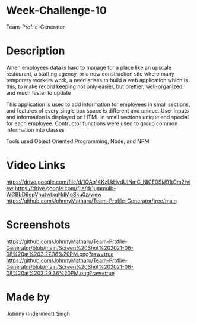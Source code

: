 # Week-Challenge-10
Team-Profile-Generator

# Description
When employees data is hard to manage for a place like an upscale restaurant, a staffing agency, or a new construction site where many temporary workers work, a need arises to build a web application which is this, to make record keeping not only easier, but prettier, well-organized, and much faster to update

This application is used to add information for employees in small sections, and features of every single box space is different and unique. User inputs and information is displayed on HTML in small sections unique and special for each employee. Contructor functions were used to group common information into classes

Tools used Object Oriented Programming, Node, and NPM

# Video Links
https://drive.google.com/file/d/1QAq14KzLkHydUINmC_NiCE0SjJ91tCm2/view
https://drive.google.com/file/d/1ummuIb-WGBbD6epVnutwtxqNdMqSku0z/view
https://github.com/JohnnyMatharu/Team-Profile-Generator/tree/main

# Screenshots
https://github.com/JohnnyMatharu/Team-Profile-Generator/blob/main/Screen%20Shot%202021-06-08%20at%203.27.36%20PM.png?raw=true
https://github.com/JohnnyMatharu/Team-Profile-Generator/blob/main/Screen%20Shot%202021-06-08%20at%203.29.36%20PM.png?raw=true

# Made by 
Johnny (Indermeet) Singh

